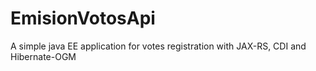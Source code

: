 # EmisionVotosApi
A simple java EE application for votes registration with JAX-RS, CDI and Hibernate-OGM
